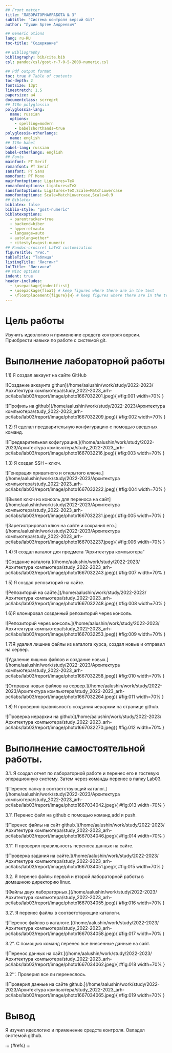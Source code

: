 ```yaml
---
## Front matter
title: "ЛАБОРАТОРНАЯРАБОТА № 3"
subtitle: "Система контроля версий Git"
author: "Лушин Артем Андреевич"

## Generic otions
lang: ru-RU
toc-title: "Содержание"

## Bibliography
bibliography: bib/cite.bib
csl: pandoc/csl/gost-r-7-0-5-2008-numeric.csl

## Pdf output format
toc: true # Table of contents
toc-depth: 2
fontsize: 13pt
linestretch: 1.5
papersize: a4
documentclass: scrreprt
## I18n polyglossia
polyglossia-lang:
  name: russian
  options:
	- spelling=modern
	- babelshorthands=true
polyglossia-otherlangs:
  name: english
## I18n babel
babel-lang: russian
babel-otherlangs: english
## Fonts
mainfont: PT Serif
romanfont: PT Serif
sansfont: PT Sans
monofont: PT Mono
mainfontoptions: Ligatures=TeX
romanfontoptions: Ligatures=TeX
sansfontoptions: Ligatures=TeX,Scale=MatchLowercase
monofontoptions: Scale=MatchLowercase,Scale=0.9
## Biblatex
biblatex: false
biblio-style: "gost-numeric"
biblatexoptions:
  - parentracker=true
  - backend=biber
  - hyperref=auto
  - language=auto
  - autolang=other*
  - citestyle=gost-numeric
## Pandoc-crossref LaTeX customization
figureTitle: "Рис."
tableTitle: "Таблица"
listingTitle: "Листинг"
lolTitle: "Листинги"
## Misc options
indent: true
header-includes:
  - \usepackage{indentfirst}
  - \usepackage{float} # keep figures where there are in the text
  - \floatplacement{figure}{H} # keep figures where there are in the text
---
```


# Цель работы

Изучить идеологию и применение средств контроля версии. Приобрести навыки по работе с системой git.



# Выполнение лабораторной работы

1.1) Я создал аккаунт на сайте GitHub

![Создание аккаунта githun](/home/aalushin/work/study/2022-2023/Архитектура компьютера/study_2022-2023_arh-pc/labs/lab03/report/image/photo1667032201.jpeg){ #fig:001 width=70% }

![Профиль на github](/home/aalushin/work/study/2022-2023/Архитектура компьютера/study_2022-2023_arh-pc/labs/lab03/report/image/photo1667032209.jpeg){ #fig:002 width=70% }

1.2) Я сделал предварительную конфигурацию с помощью введеных команд.

![Предварительная кофигурация.](/home/aalushin/work/study/2022-2023/Архитектура компьютера/study_2022-2023_arh-pc/labs/lab03/report/image/photo1667032216.jpeg){ #fig:003 width=70% }

1.3) Я создал SSH – ключ. 

![Генерация приватного  и открытого ключа.](/home/aalushin/work/study/2022-2023/Архитектура компьютера/study_2022-2023_arh-pc/labs/lab03/report/image/photo1667032222.jpeg){ #fig:004 width=70% }

![Вывел ключ из консоль для переноса на сайт](/home/aalushin/work/study/2022-2023/Архитектура компьютера/study_2022-2023_arh-pc/labs/lab03/report/image/photo1667032231.jpeg){ #fig:005 width=70% }

![Зарегистрировал ключ на сайте и сохранил его.](/home/aalushin/work/study/2022-2023/Архитектура компьютера/study_2022-2023_arh-pc/labs/lab03/report/image/photo1667032237.jpeg){ #fig:006 width=70% }

1.4) Я создал каталог для предмета “Архитектура компьютера”

![Создание каталога.](/home/aalushin/work/study/2022-2023/Архитектура компьютера/study_2022-2023_arh-pc/labs/lab03/report/image/photo1667032243.jpeg){ #fig:007 width=70% }

1.5) Я создал репозиторий на сайте.

![Репозиторий на сайте.](/home/aalushin/work/study/2022-2023/Архитектура компьютера/study_2022-2023_arh-pc/labs/lab03/report/image/photo1667032248.jpeg){ #fig:008 width=70% }

1.6)Я клонировал созданный репозиторий через консоль. 

![Репозиторий через консоль.](/home/aalushin/work/study/2022-2023/Архитектура компьютера/study_2022-2023_arh-pc/labs/lab03/report/image/photo1667032253.jpeg){ #fig:009 width=70% }

1.7)Я удалил лишние файлы из каталога курса, создал новые и отправил на сервер.

![Удаление лишних файлов и создание новых.](/home/aalushin/work/study/2022-2023/Архитектура компьютера/study_2022-2023_arh-pc/labs/lab03/report/image/photo1667032258.jpeg){ #fig:010 width=70% }

![Отправка новых файлов на сервер.](/home/aalushin/work/study/2022-2023/Архитектура компьютера/study_2022-2023_arh-pc/labs/lab03/report/image/photo1667032264.jpeg){ #fig:011 width=70% }

1.8) Я проверил правильность создания иерархии на странице github.

![Проверка иерархии на github](/home/aalushin/work/study/2022-2023/Архитектура компьютера/study_2022-2023_arh-pc/labs/lab03/report/image/photo1667032270.jpeg){ #fig:012 width=70% }



# Выполнение самостоятельной работы.

3.1. Я создал отчет по лабораторной работе и перенес его в гостевую операционную систему.  Затем через команды перенес в папку Lab03. 

![Перенес папку в соответствующий каталог.](/home/aalushin/work/study/2022-2023/Архитектура компьютера/study_2022-2023_arh-pc/labs/lab03/report/image/photo1667034042.jpeg){ #fig:013 width=70% }

3.1’. Перенес файл на github с помощью команд add и push.

![Перенес файлы на сайт github.](/home/aalushin/work/study/2022-2023/Архитектура компьютера/study_2022-2023_arh-pc/labs/lab03/report/image/photo1667034046.jpeg){ #fig:014 width=70% }

3.1”. Я проверил правильность переноса данных на сайте.

![Проверка задания на сайте.](/home/aalushin/work/study/2022-2023/Архитектура компьютера/study_2022-2023_arh-pc/labs/lab03/report/image/photo1667034051.jpeg){ #fig:015 width=70% }

3.2. Я перенес файлы первой и второй лабораторной работы в домашнюю директорию linux.

![Файлы двух лабораторных.](/home/aalushin/work/study/2022-2023/Архитектура компьютера/study_2022-2023_arh-pc/labs/lab03/report/image/photo1667034055.jpeg){ #fig:016 width=70% }

3.2’. Я перенес файлы в соответствующие каталоги.

![Перенос файлов в каталоге.](/home/aalushin/work/study/2022-2023/Архитектура компьютера/study_2022-2023_arh-pc/labs/lab03/report/image/photo1667034058.jpeg){ #fig:017 width=70% }

3.2”. С помощью команд перенес все внесенные данные на сайт.

![Перенос данных на сайт.](/home/aalushin/work/study/2022-2023/Архитектура компьютера/study_2022-2023_arh-pc/labs/lab03/report/image/photo1667034062.jpeg){ #fig:018 width=70% }

3.2’’’. Проверил все ли перенеслось. 

![Проверил данные на сайте github.](/home/aalushin/work/study/2022-2023/Архитектура компьютера/study_2022-2023_arh-pc/labs/lab03/report/image/photo1667034065.jpeg){ #fig:019 width=70% }



# Вывод

Я изучил идеологию и применение средств контроля. Овладел системой github.


::: {#refs}
:::

